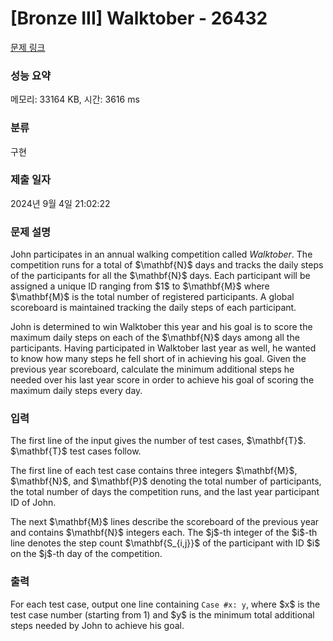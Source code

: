 # [Bronze III] Walktober - 26432 

[문제 링크](https://www.acmicpc.net/problem/26432) 

### 성능 요약

메모리: 33164 KB, 시간: 3616 ms

### 분류

구현

### 제출 일자

2024년 9월 4일 21:02:22

### 문제 설명

<p>John participates in an annual walking competition called <i>Walktober</i>. The competition runs for a total of $\mathbf{N}$ days and tracks the daily steps of the participants for all the $\mathbf{N}$ days. Each participant will be assigned a unique ID ranging from $1$ to $\mathbf{M}$ where $\mathbf{M}$ is the total number of registered participants. A global scoreboard is maintained tracking the daily steps of each participant.</p>

<p>John is determined to win Walktober this year and his goal is to score the maximum daily steps on each of the $\mathbf{N}$ days among all the participants. Having participated in Walktober last year as well, he wanted to know how many steps he fell short of in achieving his goal. Given the previous year scoreboard, calculate the minimum additional steps he needed over his last year score in order to achieve his goal of scoring the maximum daily steps every day.</p>

### 입력 

 <p>The first line of the input gives the number of test cases, $\mathbf{T}$. $\mathbf{T}$ test cases follow.</p>

<p>The first line of each test case contains three integers $\mathbf{M}$, $\mathbf{N}$, and $\mathbf{P}$ denoting the total number of participants, the total number of days the competition runs, and the last year participant ID of John.</p>

<p>The next $\mathbf{M}$ lines describe the scoreboard of the previous year and contains $\mathbf{N}$ integers each. The $j$-th integer of the $i$-th line denotes the step count $\mathbf{S_{i,j}}$ of the participant with ID $i$ on the $j$-th day of the competition.</p>

### 출력 

 <p>For each test case, output one line containing <code>Case #x: y</code>, where $x$ is the test case number (starting from 1) and $y$ is the minimum total additional steps needed by John to achieve his goal.</p>

